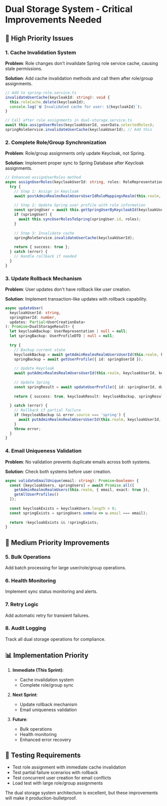 # Dual Storage System - Critical Improvements Needed

## 🚨 **High Priority Issues**

### 1. **Cache Invalidation System**

**Problem**: Role changes don't invalidate Spring role service cache, causing stale permissions.

**Solution**: Add cache invalidation methods and call them after role/group assignments.

```typescript
// Add to spring-role.service.ts
invalidateUserCache(keycloakId: string): void {
  this.roleCache.delete(keycloakId);
  console.log(`🗑️ Invalidated cache for user: ${keycloakId}`);
}

// Call after role assignments in dual-storage.service.ts
await this.assignUserRoles(keycloakUserId, userData.selectedRoles);
springRoleService.invalidateUserCache(keycloakUserId); // Add this
```

### 2. **Complete Role/Group Synchronization**

**Problem**: Role/group assignments only update Keycloak, not Spring.

**Solution**: Implement proper sync to Spring Database after Keycloak assignments.

```typescript
// Enhanced assignUserRoles method
async assignUserRoles(keycloakUserId: string, roles: RoleRepresentation[]): Promise<DualStorageResult> {
  try {
    // Step 1: Assign in Keycloak
    await postAdminRealmsRealmUsersUserIdRoleMappingsRealm(this.realm, keycloakUserId, roles);
    
    // Step 2: Update Spring user profile with role information
    const springUser = await this.getSpringUserByKeycloakId(keycloakUserId);
    if (springUser) {
      await this.syncUserRolesToSpring(springUser.id, roles);
    }
    
    // Step 3: Invalidate cache
    springRoleService.invalidateUserCache(keycloakUserId);
    
    return { success: true };
  } catch (error) {
    // Handle rollback if needed
  }
}
```

### 3. **Update Rollback Mechanism**

**Problem**: User updates don't have rollback like user creation.

**Solution**: Implement transaction-like updates with rollback capability.

```typescript
async updateUser(
  keycloakUserId: string,
  springUserId: number,
  updates: Partial<UserCreationData>
): Promise<DualStorageResult> {
  let keycloakBackup: UserRepresentation | null = null;
  let springBackup: UserProfileDTO | null = null;
  
  try {
    // Backup current state
    keycloakBackup = await getAdminRealmsRealmUsersUserId(this.realm, keycloakUserId);
    springBackup = await getUserProfile({ id: springUserId });
    
    // Update Keycloak
    await putAdminRealmsRealmUsersUserId(this.realm, keycloakUserId, keycloakUpdates);
    
    // Update Spring
    const springResult = await updateUserProfile({ id: springUserId, data: springUpdates });
    
    return { success: true, keycloakResult: keycloakBackup, springResult };
    
  } catch (error) {
    // Rollback if partial failure
    if (keycloakBackup && error.source === 'spring') {
      await putAdminRealmsRealmUsersUserId(this.realm, keycloakUserId, keycloakBackup);
    }
    throw error;
  }
}
```

### 4. **Email Uniqueness Validation**

**Problem**: No validation prevents duplicate emails across both systems.

**Solution**: Check both systems before user creation.

```typescript
async validateEmailUnique(email: string): Promise<boolean> {
  const [keycloakUsers, springUsers] = await Promise.all([
    getAdminRealmsRealmUsers(this.realm, { email, exact: true }),
    getAllUserProfiles()
  ]);
  
  const keycloakExists = keycloakUsers.length > 0;
  const springExists = springUsers.some(u => u.email === email);
  
  return !keycloakExists && !springExists;
}
```

## 🔧 **Medium Priority Improvements**

### 5. **Bulk Operations**
Add batch processing for large user/role/group operations.

### 6. **Health Monitoring**
Implement sync status monitoring and alerts.

### 7. **Retry Logic**
Add automatic retry for transient failures.

### 8. **Audit Logging**
Track all dual storage operations for compliance.

## 📊 **Implementation Priority**

1. **Immediate (This Sprint)**:
   - Cache invalidation system
   - Complete role/group sync
   
2. **Next Sprint**:
   - Update rollback mechanism
   - Email uniqueness validation
   
3. **Future**:
   - Bulk operations
   - Health monitoring
   - Enhanced error recovery

## 🧪 **Testing Requirements**

- Test role assignment with immediate cache invalidation
- Test partial failure scenarios with rollback
- Test concurrent user creation for email conflicts
- Load test with large role/group assignments

The dual storage system architecture is excellent, but these improvements will make it production-bulletproof.
